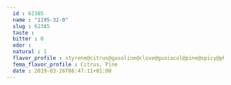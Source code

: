 ```yaml
---
  id : 62385
  name : "1195-32-0"
  slug : 62385
  taste : 
  bitter : 0
  odor : 
  natural : 1
  flavor_profile : styrene@citrus@gasoline@clove@guaiacol@pine@spicy@phenolic
  fema_flavor_profile : Citrus, Pine
  date : 2019-03-26T08:47:11+01:00
---
```



